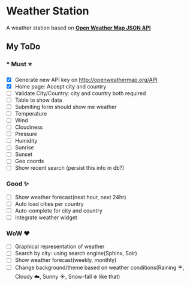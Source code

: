Weather Station
================

A weather station based on **[Open Weather Map JSON API](http://openweathermap.org/API)**

## My ToDo

### * Must :star:

- [x] Generate new API key on http://openweathermap.org/API
- [x] Home page: Accept city and country
- [ ] Validate City/Country: city and country both required
- [ ] Table to show data
- [ ] Submiting form should show me weather
- [ ] Temperature
- [ ] Wind
- [ ] Cloudiness
- [ ] Pressure
- [ ] Humidity
- [ ] Sunrise
- [ ] Sunset
- [ ] Geo coords
- [ ] Show recent search (persist this info in db?)

### Good :sparkles:
- [ ] Show weather forecast(next hour, next 24hr)
- [ ] Auto load cities per country
- [ ] Auto-complete for city and country
- [ ] Integrate weather widget

###  WoW :heart:
- [ ] Graphical representation of weather
- [ ] Search by city: using search engine(Sphinx, Solr)
- [ ] Show weather forecast(weekly, monthly)
- [ ] Change background/theme based on weather conditions(Raining :umbrella:, Cloudy :cloud:, Sunny :sunny:, Snow-fall :snowflake: like that)
